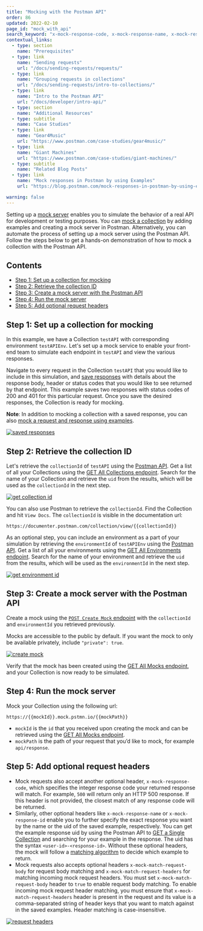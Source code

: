 ```yaml
---
title: "Mocking with the Postman API"
order: 86
updated: 2022-02-10
page_id: "mock_with_api"
search_keyword: "x-mock-response-code, x-mock-response-name, x-mock-response-id, x-mock-match-request-body, x-mock-match-request-headers"
contextual_links:
  - type: section
    name: "Prerequisites"
  - type: link
    name: "Sending requests"
    url: "/docs/sending-requests/requests/"
  - type: link
    name: "Grouping requests in collections"
    url: "/docs/sending-requests/intro-to-collections/"
  - type: link
    name: "Intro to the Postman API"
    url: "/docs/developer/intro-api/"
  - type: section
    name: "Additional Resources"
  - type: subtitle
    name: "Case Studies"
  - type: link
    name: "Gear4Music"
    url: "https://www.postman.com/case-studies/gear4music/"
  - type: link
    name: "Giant Machines"
    url: "https://www.postman.com/case-studies/giant-machines/"
  - type: subtitle
    name: "Related Blog Posts"
  - type: link
    name: "Mock responses in Postman by using Examples"
    url: "https://blog.postman.com/mock-responses-in-postman-by-using-examples/"

warning: false
---
```


Setting up a [mock server](/docs/designing-and-developing-your-api/mocking-data/setting-up-mock/) enables you to simulate the behavior of a real API for development or testing purposes. You can [mock a collection](/docs/designing-and-developing-your-api/mocking-data/mocking-with-examples/) by adding examples and creating a mock server in Postman. Alternatively, you can automate the process of setting up a mock server using the Postman API. Follow the steps below to get a hands-on demonstration of how to mock a collection with the Postman API.

## Contents

* [Step 1: Set up a collection for mocking](#step-1-set-up-a-collection-for-mocking)
* [Step 2: Retrieve the collection ID](#step-2-retrieve-the-collection-id)
* [Step 3: Create a mock server with the Postman API](#step-3-create-a-mock-server-with-the-postman-api)
* [Step 4: Run the mock server](#step-4-run-the-mock-server)
* [Step 5: Add optional request headers](#step-5-add-optional-request-headers)

## Step 1: Set up a collection for mocking

In this example, we have a Collection `testAPI` with corresponding environment `testAPIEnv`.  Let's set up a mock service to enable your front-end team to simulate each endpoint in `testAPI` and view the various responses.

Navigate to every request in the Collection `testAPI` that you would like to include in this simulation, and [save responses](/docs/sending-requests/responses/) with details about the response body, header or status codes that you would like to see returned by that endpoint. This example saves two responses with status codes of 200 and 401 for this particular request.  Once you save the desired responses, the Collection is ready for mocking.

**Note**: In addition to mocking a collection with a saved response, you can also [mock a request and response using examples](/docs/sending-requests/examples/).

[![saved responses](https://assets.postman.com/postman-docs/WS-mock-PM-API67.png)](https://assets.postman.com/postman-docs/WS-mock-PM-API67.png)

## Step 2: Retrieve the collection ID

Let's retrieve the `collectionId` of `testAPI` using the [Postman API](https://www.postman.com/postman/workspace/postman-public-workspace/documentation/12959542-c8142d51-e97c-46b6-bd77-52bb66712c9a). Get a list of all your Collections using the [GET All Collections endpoint](https://docs.api.getpostman.com/#3190c896-4216-a0a3-aa38-a041d0c2eb72). Search for the name of your Collection and retrieve the `uid` from the results, which will be used as the `collectionId` in the next step.

[![get collection id](https://assets.postman.com/postman-docs/WS-get-info-46.png)](https://assets.postman.com/postman-docs/WS-get-info-46.png)

You can also use Postman to retrieve the `collectionId`. Find the Collection and hit `View Docs`. The `collectionId` is visible in the documentation url:

```text
https://documenter.postman.com/collection/view/{{collectionId}}
```

As an optional step, you can include an environment as a part of your simulation by retrieving the `environmentId` of `testAPIEnv` using the [Postman API](https://www.postman.com/postman/workspace/postman-public-workspace/documentation/12959542-c8142d51-e97c-46b6-bd77-52bb66712c9a). Get a list of all your environments using the [GET All Environments endpoint](https://docs.api.getpostman.com/#d26bd079-e3e1-aa08-7e21-66f55df99351). Search for the name of your environment and retrieve the `uid` from the results, which will be used as the `environmentId` in the next step.

[![get environment id](https://assets.postman.com/postman-docs/WS-get-info-46.png)](https://assets.postman.com/postman-docs/WS-get-info-46.png)

## Step 3: Create a mock server with the Postman API

Create a mock using the [`POST Create Mock` endpoint](https://docs.api.getpostman.com/#a54b358e-2686-bb4e-15c6-125b23776593) with the `collectionId` and `environmentId` you retrieved previously.

Mocks are accessible to the public by default. If you want the mock to only be available privately, include `"private": true`.

[![create mock](https://assets.postman.com/postman-docs/WS-creaste-mock34.png)](https://assets.postman.com/postman-docs/WS-creaste-mock34.png)

Verify that the mock has been created using the [GET All Mocks endpoint](https://docs.api.getpostman.com/#018b5d62-f6fc-f752-597e-c1eb4bb98d24), and your Collection is now ready to be simulated.

## Step 4: Run the mock server

Mock your Collection using the following url:

```text
https://{{mockId}}.mock.pstmn.io/{{mockPath}}
```

* `mockId` is the `id` that you received upon creating the mock and can be retrieved using the [GET All Mocks endpoint](https://docs.api.getpostman.com/#018b5d62-f6fc-f752-597e-c1eb4bb98d24).
* `mockPath` is the path of your request that you’d like to mock, for example `api/response`.

## Step 5: Add optional request headers

* Mock requests also accept another optional header, `x-mock-response-code`, which specifies the integer response code your returned response will match. For example, `500` will return only an HTTP 500 response. If this header is not provided, the closest match of any response code will be returned.
* Similarly, other optional headers like `x-mock-response-name` or `x-mock-response-id` enable you to further specify the exact response you want by the name or the uid of the saved example, respectively. You can get the example response uid by using the Postman API to [GET a Single Collection](https://docs.api.getpostman.com/#647806d5-492a-eded-1df6-6529b5dc685c) and searching for your example in the response. The uid has the syntax `<user-id>-<response-id>`. Without these optional headers, the mock will follow a [matching algorithm](/docs/designing-and-developing-your-api/mocking-data/matching-algorithm/) to decide which example to return.
* Mock requests also accepts optional headers `x-mock-match-request-body` for request body matching and `x-mock-match-request-headers` for matching incoming mock request headers. You must set `x-mock-match-request-body` header to `true` to enable request body matching. To enable incoming mock request header matching, you must ensure that `x-mock-match-request-headers` header is present in the request and its value is a comma-separated string of header keys that you want to match against in the saved examples. Header matching is case-insensitive.

[![request headers](https://assets.postman.com/postman-docs/WS-run-mock40.png)](https://assets.postman.com/postman-docs/WS-run-mock40.png)
